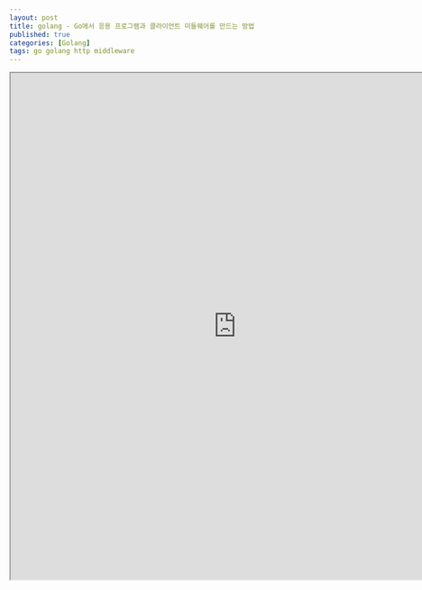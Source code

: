 ```yaml
---
layout: post
title: golang - Go에서 응용 프로그램과 클라이언트 미들웨어를 만드는 방법
published: true
categories: [Golang]
tags: go golang http middleware
---
```

<iframe width="800" height="900" src="https://docs.google.com/document/d/e/2PACX-1vQqCiKMwJPfZvATJ9jhixf47C2J2_4caDKrzR9y6vxHCPzY9L7wARg8PMdxEibeCRXyT7urkdSpqBps/pub?embedded=true"></iframe>    
  